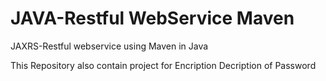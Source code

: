 # JAVA-Restful WebService Maven
JAXRS-Restful webservice using Maven in Java

This Repository also contain project for Encription Decription of Password
